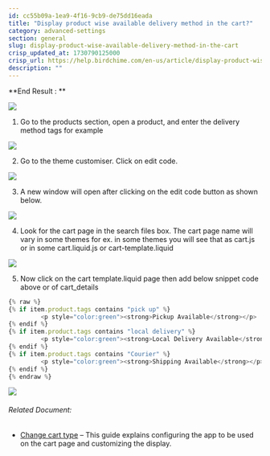 ```yaml
---
id: cc55b09a-1ea9-4f16-9cb9-de75dd16eada
title: "Display product wise available delivery method in the cart?"
category: advanced-settings
section: general
slug: display-product-wise-available-delivery-method-in-the-cart
crisp_updated_at: 1730790125000
crisp_url: https://help.birdchime.com/en-us/article/display-product-wise-available-delivery-method-in-the-cart-h7rzfe/
description: ""
---
```


**End Result : **

![](https://storage.crisp.chat/users/helpdesk/website/ca826b447482b000/imagejvlw0q_8rmra4.png)

1. Go to the products section, open a product, and enter the delivery method tags for example

![](https://storage.crisp.chat/users/helpdesk/website/ca826b447482b000/screenshot-2023-03-09-at-85809_1ces4vj.png)

2. Go to the theme customiser. Click on edit code.

![](https://storage.crisp.chat/users/helpdesk/website/ca826b447482b000/screenshot-2023-02-10-at-10417_1hkruva.png)

3. A new window will open after clicking on the edit code button as shown below.

![](https://storage.crisp.chat/users/helpdesk/website/ca826b447482b000/screenshot-2023-02-10-at-11648_yjl28j.png)

4. Look for the cart page in the search files box. The cart page name will vary in some themes for ex. in some themes you will see that as cart.js or in some cart.liquid.js or cart-template.liquid

![](https://storage.crisp.chat/users/helpdesk/website/ca826b447482b000/screenshot-2023-02-14-at-11511_cqyeth.png)

5. Now click on the cart template.liquid page then add below snippet code above  or  of cart_details

```javascript
{% raw %}
{% if item.product.tags contains "pick up" %}
         <p style="color:green"><strong>Pickup Available</strong></p>
{% endif %}
{% if item.product.tags contains "local delivery" %}
         <p style="color:green"><strong>Local Delivery Available</strong></p>
{% endif %}
{% if item.product.tags contains "Courier" %}
         <p style="color:green"><strong>Shipping Available</strong></p>
{% endif %}
{% endraw %}
```

![](https://storage.crisp.chat/users/helpdesk/website/ca826b447482b000/screenshot-2023-03-09-at-11513_cq0gn0.png)

###### Related Document:

* [Change cart type](https://help.birdchime.com/en-us/article/change-cart-type-1g2elmy/) – This guide explains configuring the app to be used on the cart page and customizing the display.
